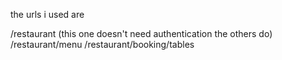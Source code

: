 the urls i used are

/restaurant (this one doesn't need authentication the others do)
/restaurant/menu
/restaurant/booking/tables
